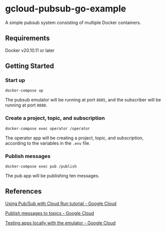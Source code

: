 # gcloud-pubsub-go-example
A simple pubsub system consisting of multiple Docker containers.

## Requirements
Docker v20.10.11 or later

## Getting Started
### Start up
```
docker-compose up
```
The pubsub emulator will be running at port `8085`, and the subscriber will be running at port `8080`.

### Create a project, topic, and subscription
```
docker-compose exec operator /operator
```
The operator app will be creating a project, topic, and subscription, according to the variables in the `.env` file.

### Publish messages
```
docker-compose exec pub /publish
```
The pub app will be publishing ten messages.

## References
[Using Pub/Sub with Cloud Run tutorial - Google Cloud](https://cloud.google.com/run/docs/tutorials/pubsub)

[Publish messages to topics - Google Cloud ](https://cloud.google.com/pubsub/docs/publisher#go)

[Testing apps locally with the emulator - Google Cloud](https://cloud.google.com/pubsub/docs/emulator)


